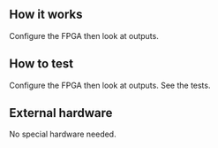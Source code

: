 <!---

This file is used to generate your project datasheet. Please fill in the information below and delete any unused
sections.

You can also include images in this folder and reference them in the markdown. Each image must be less than
512 kb in size, and the combined size of all images must be less than 1 MB.
-->

## How it works

Configure the FPGA then look at outputs.

## How to test

Configure the FPGA then look at outputs. See the tests.

## External hardware

No special hardware needed.
